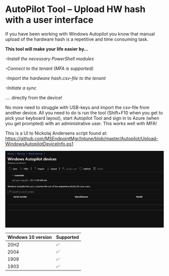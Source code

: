 # AutoPilot Tool – Upload HW hash with a user interface
If you have been working with Windows Autopilot you know that manual upload of the hardware hash is a repetitive and time consuming task.

**This tool will make your life easier by…**

*-Install the necessary PowerShell modules*

*-Connect to the tenant (MFA is supported)*

*-Import the hardware hash.csv-file to the tenant*

*-Initiate a sync*

…. directly from the device! 

No more need to struggle with USB-keys and import the csv-file from another device. All you need to do is run the tool (Shift+F10 when you get to pick your keyboard layout), start Autopilot Tool and sign in to Azure (when you get prompted) with an administrative user. This works well with MFA!

This is a UI to Nickolaj Andersens script found at: https://github.com/MSEndpointMgr/Intune/blob/master/Autopilot/Upload-WindowsAutopilotDeviceInfo.ps1


![alt text](https://github.com/NicklasAhlberg/AutopilotTool/blob/main/AutopilotTool.gif?raw=true)

| Windows 10 version | Supported |
| ------- | ------------------ |
| 20H2  | :white_check_mark: |
| 2004  | :white_check_mark: |
| 1909  | :white_check_mark: |
| 1903  | :white_check_mark: |

